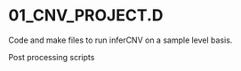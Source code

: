 # 01_CNV_PROJECT.D
Code and make files to run inferCNV on a sample level basis.

Post processing scripts
